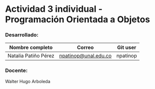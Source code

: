 # Actividad 3 individual - Programación Orientada a Objetos

### Desarrollado:
|Nombre completo                       |Correo                  |Git user            |
|--------------------------------------|------------------------|--------------------|
|Natalia Patiño Pérez                  |npatinop@unal.edu.co    | npatinop           |

### Docente:
Walter Hugo Arboleda
